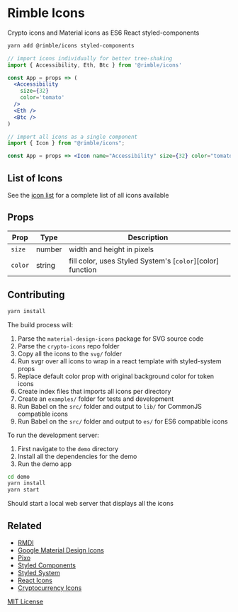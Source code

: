 # Rimble Icons

Crypto icons and Material icons as ES6 React styled-components

```sh
yarn add @rimble/icons styled-components
```

```jsx
// import icons individually for better tree-shaking
import { Accessibility, Eth, Btc } from '@rimble/icons'

const App = props => (
  <Accessibility
    size={32}
    color='tomato'
  />
  <Eth />
  <Btc />
)
```

```jsx
// import all icons as a single component
import { Icon } from "@rimble/icons";

const App = props => <Icon name="Accessibility" size={32} color="tomato" />;
```

## List of Icons

See the [icon list](ICONS.md) for a complete list of all icons available

## Props

| Prop    | Type   | Description                                                |
| ------- | ------ | ---------------------------------------------------------- |
| `size`  | number | width and height in pixels                                 |
| `color` | string | fill color, uses Styled System's [`color`][color] function |

## Contributing

```sh
yarn install
```

The build process will:

1. Parse the `material-design-icons` package for SVG source code
1. Parse the `crypto-icons` repo folder
1. Copy all the icons to the `svg/` folder
1. Run svgr over all icons to wrap in a react template with styled-system props
1. Replace default color prop with original background color for token icons
1. Create index files that imports all icons per directory
1. Create an `examples/` folder for tests and development
1. Run Babel on the `src/` folder and output to `lib/` for CommonJS compatible icons
1. Run Babel on the `src/` folder and output to `es/` for ES6 compatible icons

To run the development server:

1. First navigate to the `demo` directory
2. Install all the dependencies for the demo
3. Run the demo app

```sh
cd demo
yarn install
yarn start
```

Should start a local web server that displays all the icons

## Related

- [RMDI](https://jxnblk.com/rmdi)
- [Google Material Design Icons](https://github.com/google/material-design-icons)
- [Pixo](https://github.com/c8r/pixo)
- [Styled Components](https://www.styled-components.com/)
- [Styled System](https://styled-system.com/)
- [React Icons](https://github.com/gorangajic/react-icons)
- [Cryptocurrency Icons](https://github.com/atomiclabs/cryptocurrency-icons)

[MIT License](LICENSE.md)
